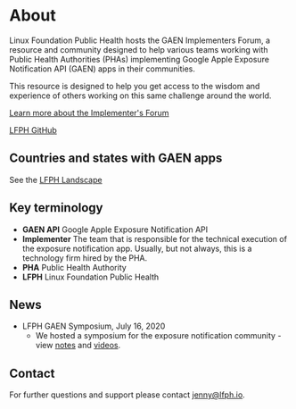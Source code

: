 # About

Linux Foundation Public Health hosts the GAEN Implementers Forum, a resource and community designed to help various teams working with Public Health Authorities (PHAs) implementing Google Apple Exposure Notification API (GAEN) apps in their communities.

This resource is designed to help you get access to the wisdom and experience of others working on this same challenge around the world.

[Learn more about the Implementer's Forum](https://www.lfph.io/community/implementers-forum/)

[LFPH GitHub](https://github.com/lfph)

## Countries and states with GAEN apps

See the [LFPH Landscape](https://landscape.lfph.io/category=gaen-bluetooth&format=card-mode&grouping=category)

## Key terminology

* **GAEN API** Google Apple Exposure Notification API
* **Implementer** The team that is responsible for the technical execution of the exposure notification app. Usually, but not always, this is a technology firm hired by the PHA.
* **PHA** Public Health Authority
* **LFPH** Linux Foundation Public Health

## News

* LFPH GAEN Symposium, July 16, 2020
  * We hosted a symposium for the exposure notification community - view [notes](https://github.com/lfph/events/tree/master/2020-07-GAEN-Symposium) and [videos](https://www.youtube.com/playlist?list=PLLUsXRAaict7U00sMcwdLWwPPfRwpnMs5).

## Contact

For further questions and support please contact jenny@lfph.io.
